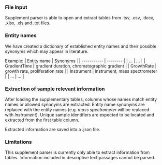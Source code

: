 ### File input
Supplement parser is able to open and extract tables from .tsv, .csv, .docx, .xlsx, .xls and .txt files.

### Entity names
We have created a dictionary of established entity names and their possible synonyms which may appear in literature.

Example:
| Entity name | Synonyms |
| ----------- | -------- |
| ... | ... |
| GradientTime | gradient duration, chromatographic gradient |
| GrowthRate | growth rate, proliferation rate |
| Instrument | instrument, mass spectrometer |
| ... | ... |

### Extraction of sample relevant information
After loading the supplementary tables, columns whose names match entity names or allowed synonyms are extracted. Entity name synonyms are replaced with the entity names (e.g. *mass spectrometer* will be replaced with *Instrument*). Unique sample identifiers are expected to be located and extracted from the first table column.

Extracted information are saved into a .json file.

### Limitations
This supplement parser is currently only able to extract information from tables. Information included in descriptive text passages cannot be parsed.
